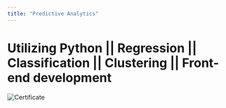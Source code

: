 ```yaml
---
title: "Predictive Analytics"
---
```


# Utilizing Python || Regression || Classification || Clustering || Front-end development 

![Certificate](https://raw.githubusercontent.com/vineet-kumar-tennessee/vineet.github.io/master/images/c4.png)

